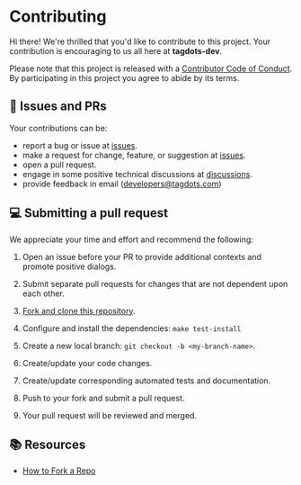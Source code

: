 <!-- NOTE: this file is managed by terraform -->
# Contributing

Hi there! We're thrilled that you'd like to contribute to this project. Your contribution is encouraging to us all here at **tagdots-dev**.

Please note that this project is released with a [Contributor Code of Conduct][code-of-conduct]. By participating in this project you agree to abide by its terms.

## 🔔 Issues and PRs

Your contributions can be:
- report a bug or issue at [issues].
- make a request for change, feature, or suggestion at [issues].
- open a pull request.
- engage in some positive technical discussions at [discussions].
- provide feedback in email (developers@tagdots.com)


## 💻 Submitting a pull request

We appreciate your time and effort and recommend the following:

1. Open an issue before your PR to provide additional contexts and promote positive dialogs.
1. Submit separate pull requests for changes that are not dependent upon each other.

1. [Fork and clone this repository][fork-a-repository].
1. Configure and install the dependencies: `make test-install`
1. Create a new local branch: `git checkout -b <my-branch-name>`.
1. Create/update your code changes.
1. Create/update corresponding automated tests and documentation.
1. Push to your fork and submit a pull request.
1. Your pull request will be reviewed and merged.


## 📚 Resources

- [How to Fork a Repo](https://docs.github.com/en/pull-requests/collaborating-with-pull-requests/working-with-forks/fork-a-repo)

[code-of-conduct]: CODE_OF_CONDUCT.md
[discussions]: https://github.com/tagdots-dev/branch-test/discussions
[issues]: https://github.com/tagdots-dev/branch-test/issues
[fork-a-repository]: https://docs.github.com/en/pull-requests/collaborating-with-pull-requests/working-with-forks/fork-a-repo
